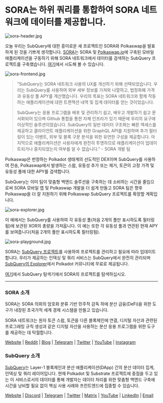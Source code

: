 # SORA는 하위 쿼리를 통합하여 SORA 네트워크에 데이터를 제공합니다.

![sora-header.jpg](https://miro.medium.com/max/1400/1*fPPW0DsynIt9QpvK4ZrsUA.jpeg)

오늘 우리는 SubQuery에 대한 흥미로운 새 프로젝트인 SORA와 Polkaswap을 발표하게 된 것을 기쁘게 생각합니다. [SORA](https://sora.org/)는 SORA 및 [Polkaswap.io](http://polkaswap.io/)에 구축된 모바일 애플리케이션을 구동하기 위해 SORA 네트워크에서 데이터를 검색하는 SubQuery 프로젝트를 구축했습니다. [여기](https://explorer.subquery.network/subquery/sora-xor/sora)에서 시도해 볼 수 있습니다.

![sora-frontend.jpg](https://miro.medium.com/max/1400/1*pq0U6wsutlf8rjXqq7i2BQ.jpeg)

> "SubQuery는 SORA 네트워크 사용의 UX를 개선하기 위해 선택되었습니다. 우리는 SubQuery를 사용하여 외부 세부 정보를 가져와 나열하고, 법정화폐 가격과 유동성 풀 APY를 계산했습니다. 우리의 목표는 SORA 네트워크와 함께 작동하는 애플리케이션에 대한 트랜잭션 내역 및 집계 데이터를 얻는 것이었습니다.
> 
> SubQuery는 응용 프로그램을 배포 및 관리하기 쉽고, 배우고 개발하기 쉽고 문서화되어 있으며 Github 통합을 통한 자체 인프라가 있기 때문에 우리의 요구에 이상적인 솔루션이었습니다. SubQuery의 일반 데이터 구조화는 빠른 액세스를 제공하고 클라이언트 애플리케이션을 위한 GraphQL API를 지원하며 추가 필터링이 있는 이벤트, 외부 및 블록 구문 분석을 위한 유연한 구성을 제공합니다. 마지막으로 애플리케이션은 사용자에게 완전히 투명하므로 애플리케이션이 업데이트되거나 중지되었는지 여부를 알 수 없습니다." - SORA 개발 팀

Polkaswap은 번창하는 Polkadot 생태계의 선도적인 DEX이며 SubQuery를 사용하여 전송, Polkaswap에서 발생하는 스왑, 유동성 추가 또는 제거, 토큰의 고정 가격 및 유동성 풀에 대한 APY를 검색합니다.

SubQuery는 이미 팀이 맞춤형 백엔드 솔루션을 구축하는 데 소비하는 시간을 줄임으로써 SORA 모바일 앱 및 Polkaswap 개발을 더 쉽게 만들고 SORA 팀은 향후 Polkaswap을 더 잘 지원하기 위해 Polkaswap SubQuery 프로젝트를 확장할 계획입니다.

![sora-explorer.jpg](https://miro.medium.com/max/1400/1*vjdjmmffvJ7zfOQyxo0ZAA.jpeg)

이 예에서는 SubQuery를 사용하여 각 유동성 풀(처음 2개의 풀만 표시하도록 필터링됨)에 보관된 XOR의 총량을 가져옵니다. 이 예는 또한 각 유동성 풀과 연관된 현재 APY를 보여줍니다(처음 2개의 풀만 표시하도록 필터링됨).

![sora-playground.jpg](https://miro.medium.com/max/1400/1*oTh-ajGfG1oEhYdvqo12tQ.jpeg)

SORA는 [SubQuery 프로젝트](https://project.subquery.network/)를 사용하여 프로젝트를 관리하고 필요에 따라 업데이트합니다. 우리가 제공하는 인덱싱 및 쿼리 서비스는 SubQuery에서 완전히 관리되며 [SubQuery의 Explorer](https://explorer.subquery.network/)에서 Polkadot 커뮤니티에 무료로 제공됩니다.

[여기](https://explorer.subquery.network/subquery/sora-xor/sora)에서 SubQuery 탐색기에서 SORA의 프로젝트를 탐색하십시오.

---

### SORA 소개

SORA는 SORA 의회의 암호화 분류 기반 민주적 감독 하에 분산 금융(DeFi)을 위한 도구가 내장된 초국가적 세계 경제 시스템을 만들고 있습니다.

SORA 네트워크는 원자 토큰 스왑, 토큰을 다른 블록체인에 연결, 디지털 자산과 관련된 프로그래밍 규칙 생성과 같은 디지털 자산을 사용하는 분산 응용 프로그램을 위한 도구를 제공하는 데 탁월합니다.

[Website](https://sora.org/) | [Reddit](https://www.reddit.com/r/SORA/) | [Blog](https://sora.org/blog) | [Telegram](https://t.me/sora_xor) | [Twitter](https://twitter.com/sora_xor) | [YouTube](https://youtube.com/sora_xor) | [Instagram](https://instagram.com/sora_xor)

### SubQuery 소개

[SubQuery](https://subquery.network/)는 Layer-1 블록체인과 분산 애플리케이션(DApp) 간의 분산 데이터 집계, 인덱싱 및 쿼리 레이어입니다. 현재 Polkadot 및 Substrate 프로젝트에 중점을 두고 있는 이 서비스로서의 데이터를 통해 개발자는 데이터 처리를 위한 맞춤형 백엔드 구축에 시간을 낭비할 필요 없이 핵심 사용 사례와 프런트엔드에 집중할 수 있습니다.

[Website](https://subquery.network/) | [Discord](https://discord.com/invite/78zg8aBSMG) | [Telegram](https://t.me/subquerynetwork) | [Twitter](https://twitter.com/subquerynetwork) | [Matrix](https://matrix.to/#/#subquery:matrix.org) | [YouTube](https://www.youtube.com/channel/UCi1a6NUUjegcLHDFLr7CqLw) | [LinkedIn](https://www.linkedin.com/company/subquery) | [Email](mailto:hello@subquery.network)